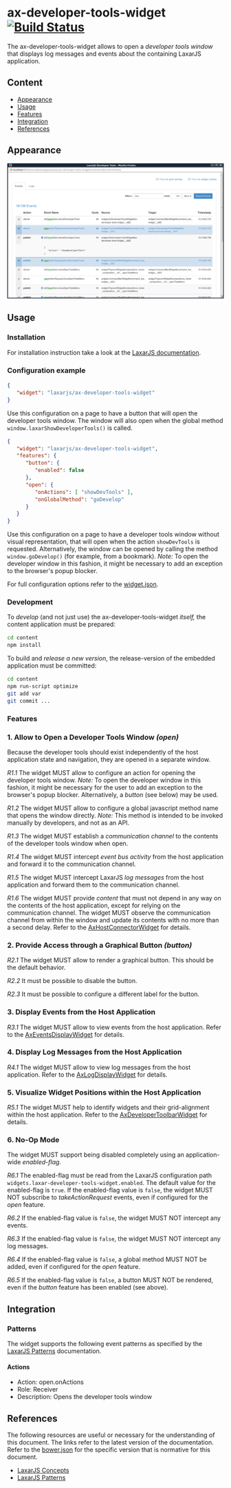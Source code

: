 # ax-developer-tools-widget [![Build Status](https://travis-ci.org/LaxarJS/ax-developer-tools-widget.svg?branch=master)](https://travis-ci.org/LaxarJS/ax-developer-tools-widget)

The ax-developer-tools-widget allows to open a _developer tools window_ that displays log messages and events about the containing LaxarJS application.


## Content
* [Appearance](#appearance)
* [Usage](#usage)
* [Features](#features)
* [Integration](#integration)
* [References](#references)


## Appearance

![The window opened by the ax-developer-tools-widget](docs/example.png)


## Usage

### Installation

For installation instruction take a look at the [LaxarJS documentation](https://github.com/LaxarJS/laxar/blob/master/docs/manuals/installing_widgets.md).

### Configuration example

```json
{
   "widget": "laxarjs/ax-developer-tools-widget"
}
```

Use this configuration on a page to have a button that will open the developer tools window.
The window will also open when the global method `window.laxarShowDeveloperTools()` is called.

```json
{
   "widget": "laxarjs/ax-developer-tools-widget",
   "features": {
      "button": {
         "enabled": false
      },
      "open": {
         "onActions": [ "showDevTools" ],
         "onGlobalMethod": "goDevelop"
      }
   }
}
```

Use this configuration on a page to have a developer tools window without visual representation, that will open when the action `showDevTools` is requested.
Alternatively, the window can be opened by calling the method `window.goDevelop()` (for example, from a bookmark).
_Note:_ To open the developer window in this fashion, it might be necessary to add an exception to the browser's popup blocker. 

For full configuration options refer to the [widget.json](widget.json).

### Development

To _develop_ (and not just use) the ax-developer-tools-widget _itself,_ the content application must be prepared:

```sh
cd content
npm install
```

To build and _release a new version_, the release-version of the embedded application must be committed:
 
```sh
cd content
npm run-script optimize
git add var
git commit ...
```


### Features

### 1. Allow to Open a Developer Tools Window _(open)_

Because the developer tools should exist independently of the host application state and navigation, they are opened in a separate window.
 
*R1.1* The widget MUST allow to configure an action for opening the developer tools window.
_Note:_ To open the developer window in this fashion, it might be necessary for the user to add an exception to the browser's popup blocker.
Alternatively, a _button_ (see below) may be used.

*R1.2* The widget MUST allow to configure a global javascript method name that opens the window directly.
_Note:_ This method is intended to be invoked manually by developers, and not as an API.

*R1.3* The widget MUST establish a _communication channel_ to the contents of the developer tools window when open.

*R1.4* The widget MUST intercept _event bus activity_ from the host application and forward it to the communication channel.

*R1.5* The widget MUST intercept LaxarJS _log messages_ from the host application and forward them to the communication channel.

*R1.6* The widget MUST provide _content_ that must not depend in any way on the contents of the host application, except for relying on the communication channel. 
The widget MUST observe the communication channel from within the window and update its contents with no more than a second delay.
Refer to the [AxHostConnectorWidget](content/includes/widgets/developer-tools/ax-host-connector-widget/README.md) for details.


### 2. Provide Access through a Graphical Button _(button)_

*R2.1* The widget MUST allow to render a graphical button.
This should be the default behavior.

*R2.2* It must be possible to disable the button.

*R2.3* It must be possible to configure a different label for the button.


### 3. Display Events from the Host Application

*R3.1* The widget MUST allow to view events from the host application.
Refer to the [AxEventsDisplayWidget](content/includes/widgets/developer-tools/ax-events-display-widget/README.md) for details.


### 4. Display Log Messages from the Host Application

*R4.1* The widget MUST allow to view log messages from the host application.
Refer to the [AxLogDisplayWidget](content/includes/widgets/developer-tools/ax-log-display-widget/README.md) for details.


### 5. Visualize Widget Positions within the Host Application

*R5.1* The widget MUST help to identify widgets and their grid-alignment within the host application.
Refer to the [AxDeveloperToolbarWidget](content/includes/widgets/developer-tools/ax-developer-toolbar-widget/README.md) for details.


### 6. No-Op Mode

The widget MUST support being disabled completely using an application-wide _enabled-flag_.

*R6.1* The enabled-flag must be read from the LaxarJS configuration path `widgets.laxar-developer-tools-widget.enabled`.
The default value for the enabled-flag is `true`.
If the enabled-flag value is `false`, the widget MUST NOT subscribe to _takeActionRequest_ events, even if configured for the _open_ feature.

*R6.2* If the enabled-flag value is `false`, the widget MUST NOT intercept any events.

*R6.3* If the enabled-flag value is `false`, the widget MUST NOT intercept any log messages.

*R6.4* If the enabled-flag value is `false`, a global method MUST NOT be added, even if configured for the _open_ feature.

*R6.5* If the enabled-flag value is `false`, a button MUST NOT be rendered, even if the _button_ feature has been enabled (see above).


## Integration

### Patterns

The widget supports the following event patterns as specified by the [LaxarJS Patterns] documentation.

#### Actions

* Action: open.onActions
* Role: Receiver
* Description: Opens the developer tools window


## References

The following resources are useful or necessary for the understanding of this document.
The links refer to the latest version of the documentation.
Refer to the [bower.json](bower.json) for the specific version that is normative for this document.

* [LaxarJS Concepts]
* [LaxarJS Patterns]

[LaxarJS Concepts]: https://github.com/LaxarJS/laxar/blob/master/docs/concepts.md "LaxarJS Concepts"
[LaxarJS Patterns]: https://github.com/LaxarJS/laxar_patterns/blob/master/docs/index.md "LaxarJS Patterns"
